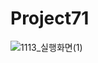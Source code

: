 # Project71
![1113_실행화면(1)](https://github.com/leeseoyoung16/Project71/assets/101916673/4cba56d0-ac2c-426a-b8a6-072f20314516)
